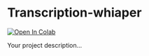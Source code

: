 # Transcription-whiaper

[![Open In Colab](https://colab.research.google.com/assets/colab-badge.svg)](https://colab.research.google.com/github/TSGUSA/Transcription-whiaper/blob/main/transcription.ipynb)

Your project description...
